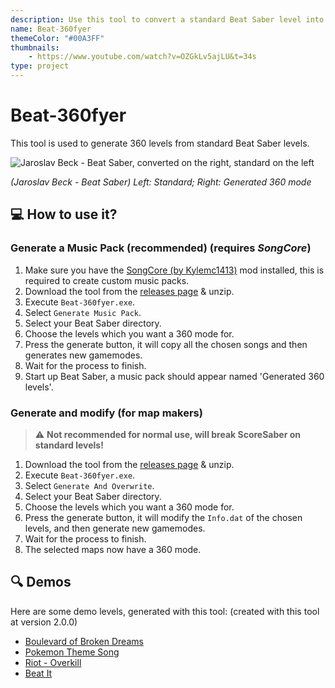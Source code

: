 ```yaml
---
description: Use this tool to convert a standard Beat Saber level into a 360 degree one!,
name: Beat-360fyer
themeColor: "#00A3FF"
thumbnails:
    - https://www.youtube.com/watch?v=OZGkLv5ajLU&t=34s
type: project
---
```


# Beat-360fyer

This tool is used to generate 360 levels from standard Beat Saber levels.

![Jaroslav Beck - Beat Saber, converted on the right, standard on the left](https://github.com/CodeStix/Beat-360fyer/raw/master/Build/Demos/beatsaber.gif)

_(Jaroslav Beck - Beat Saber) Left: Standard; Right: Generated 360 mode_

## :computer: How to use it?

### Generate a Music Pack (recommended) (requires _SongCore_)

1. Make sure you have the [SongCore (by Kylemc1413)](https://github.com/Kylemc1413/SongCore) mod installed, this is required to create custom music packs.
2. Download the tool from the [releases page](https://github.com/CodeStix/Beat-360fyer/releases) & unzip.
3. Execute `Beat-360fyer.exe`.
4. Select `Generate Music Pack`.
5. Select your Beat Saber directory.
6. Choose the levels which you want a 360 mode for.
7. Press the generate button, it will copy all the chosen songs and then generates new gamemodes.
8. Wait for the process to finish.
9. Start up Beat Saber, a music pack should appear named 'Generated 360 levels'.

### Generate and modify (for map makers)

> :warning: **Not recommended for normal use, will break ScoreSaber on standard levels!**

1. Download the tool from the [releases page](https://github.com/CodeStix/Beat-360fyer/releases) & unzip.
2. Execute `Beat-360fyer.exe`.
3. Select `Generate And Overwrite`.
4. Select your Beat Saber directory.
5. Choose the levels which you want a 360 mode for.
6. Press the generate button, it will modify the `Info.dat` of the chosen levels, and then generate new gamemodes.
7. Wait for the process to finish.
8. The selected maps now have a 360 mode.

## :mag: Demos

Here are some demo levels, generated with this tool: (created with this tool at version 2.0.0)

-   [Boulevard of Broken Dreams](https://github.com/CodeStix/Beat-360fyer/raw/master/Build/Demos/Boulevard%20of%20Broken%20Dreams.zip)
-   [Pokemon Theme Song](https://github.com/CodeStix/Beat-360fyer/raw/master/Build/Demos/Pokemon%20Theme%20Song.zip)
-   [Riot - Overkill](https://github.com/CodeStix/Beat-360fyer/raw/master/Build/Demos/Riot%20-%20Overkill.zip)
-   [Beat It](https://github.com/CodeStix/Beat-360fyer/raw/master/Build/Demos/Beat%20it.zip)
